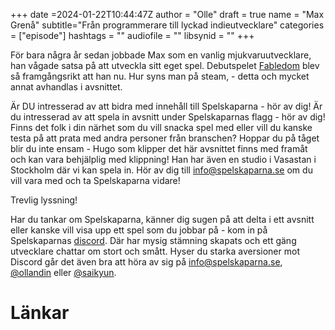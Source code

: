 +++
date =2024-01-22T10:44:47Z
author = "Olle"
draft = true 
name = "Max Grenå"
subtitle="Från programmerare till lyckad indieutvecklare"
categories = ["episode"]
hashtags = ""
audiofile = ""
libsynid = ""
+++

För bara några år sedan jobbade Max som en vanlig mjukvaruutvecklare, han vågade satsa på att utveckla sitt eget spel. Debutspelet [Fabledom](https://www.youtube.com/watch?v=4hq7-ahKt8E) blev så framgångsrikt att han nu. Hur syns man på steam, - detta och mycket annat avhandlas i avsnittet. 

Är DU intresserad av att bidra med innehåll till Spelskaparna - hör av dig! Är du intresserad av att spela in avsnitt under Spelskaparnas flagg - hör av dig! Finns det folk i din närhet som du vill snacka spel med eller vill du kanske testa på att prata med andra personer från branschen? Hoppar du på tåget blir du inte ensam - Hugo som klipper det här avsnittet finns med framåt och kan vara behjälplig med klippning! Han har även en studio i Vasastan i Stockholm där vi kan spela in. Hör av dig till info@spelskaparna.se om du vill vara med och ta Spelskaparna vidare! 

Trevlig lyssning!

Har du tankar om Spelskaparna, känner dig sugen på att delta i ett avsnitt eller kanske vill visa upp ett spel som du jobbar på - kom in på Spelskaparnas [discord](https://discord.gg/hBHEXss). Där har mysig stämning skapats och ett gäng utvecklare chattar om stort och smått. Hyser du starka aversioner mot Discord går det även bra att höra av sig på info@spelskaparna.se, [@ollandin](https://twitter.com/ollelandin) eller [@saikyun](https://twitter.com/Saikyun).

# Länkar
